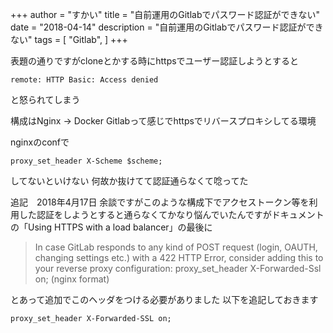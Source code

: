 +++
author = "すかい"
title = "自前運用のGitlabでパスワード認証ができない"
date = "2018-04-14"
description = "自前運用のGitlabでパスワード認証ができない"
tags = [
    "Gitlab",
]
+++

表題の通りですがcloneとかする時にhttpsでユーザー認証しようとすると

```
remote: HTTP Basic: Access denied
```

と怒られてしまう

構成はNginx -> Docker Gitlabって感じでhttpsでリバースプロキシしてる環境

nginxのconfで

```
proxy_set_header X-Scheme $scheme;
```

してないといけない
何故か抜けてて認証通らなくて唸ってた

追記　2018年4月17日
余談ですがこのような構成下でアクセストークン等を利用した認証をしようとすると通らなくてかなり悩んでいたんですがドキュメントの「Using HTTPS with a load balancer」の最後に

> In case GitLab responds to any kind of POST request (login, OAUTH, changing settings etc.) with a 422 HTTP Error, consider adding this to your reverse proxy configuration:
> proxy_set_header X-Forwarded-Ssl on; (nginx format)

とあって追加でこのヘッダをつける必要がありました
以下を追記しておきます

```
proxy_set_header X-Forwarded-SSL on;
```
